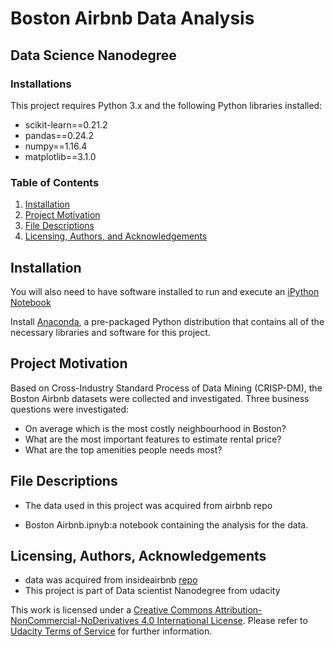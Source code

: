 <H1>Boston Airbnb Data Analysis</H1>

<H2>Data Science Nanodegree</H2>

<H3>Installations</H3>

This project requires Python 3.x and the following Python libraries installed:

- scikit-learn==0.21.2
- pandas==0.24.2
- numpy==1.16.4
- matplotlib==3.1.0

### Table of Contents

1. [Installation](#installation)
2. [Project Motivation](#motivation)
3. [File Descriptions](#files)
4. [Licensing, Authors, and Acknowledgements](#licensing)

## Installation <a name="installation"></a>

You will also need to have software installed to run and execute an [iPython Notebook](http://ipython.org/notebook.html)

Install [Anaconda](https://www.continuum.io/downloads), a pre-packaged Python distribution that contains all of the necessary libraries and software for this project.

## Project Motivation<a name="motivation"></a>

Based on Cross-Industry Standard Process of Data Mining (CRISP-DM), the Boston Airbnb datasets were collected and investigated.
Three business questions were investigated:

- On average which is the most costly neighbourhood in Boston?
- What are the most important features to estimate rental price?
- What are the top amenities people needs most? 


## File Descriptions <a name="files"></a>

- The data used in this project was acquired from airbnb repo 

- Boston Airbnb.ipnyb:a notebook containing the analysis for the data.

## Licensing, Authors, Acknowledgements<a name="licensing"></a>

- data was acquired from insideairbnb [repo](http://insideairbnb.com/get-the-data.html)
- This project is part of Data scientist Nanodegree from udacity 

This work is licensed under a [Creative Commons Attribution-NonCommercial-NoDerivatives 4.0 International License](https://creativecommons.org/licenses/by-nc-nd/4.0/). Please refer to [Udacity Terms of Service](https://www.udacity.com/legal) for further information.
